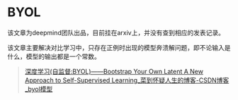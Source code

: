 # BYOL 

该文章为deepmind团队出品，目前挂在arxiv上，并没有查到相应的发表记录。

该文章主要解决对比学习中，只存在正例时出现的模型奔溃解问题，即不论输入是什么，模型的输出都是一个常数。





> [深度学习(自监督:BYOL)——Bootstrap Your Own Latent A New Approach to Self-Supervised Learning_菜到怀疑人生的博客-CSDN博客_byol模型](https://blog.csdn.net/dhaiuda/article/details/117897881)